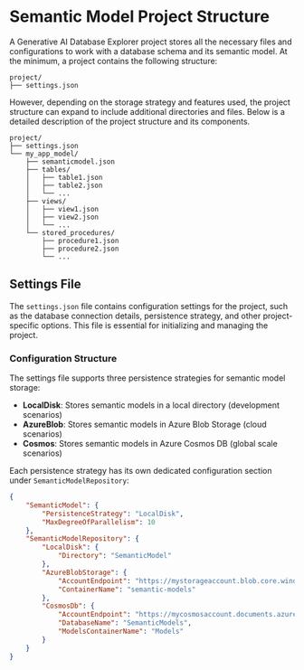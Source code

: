 # Semantic Model Project Structure

A Generative AI Database Explorer project stores all the necessary files and configurations to work with a database schema and its semantic model. At the minimum, a project contains the following structure:

```text
project/
├── settings.json
```

However, depending on the storage strategy and features used, the project structure can expand to include additional directories and files. Below is a detailed description of the project structure and its components.

```text
project/
├── settings.json
└── my_app_model/
    ├── semanticmodel.json
    ├── tables/
    │   ├── table1.json
    │   ├── table2.json
    │   └── ...
    ├── views/
    │   ├── view1.json
    │   ├── view2.json
    │   └── ...
    └── stored_procedures/
        ├── procedure1.json
        ├── procedure2.json
        └── ...
```

## Settings File

The `settings.json` file contains configuration settings for the project, such as the database connection details, persistence strategy, and other project-specific options. This file is essential for initializing and managing the project.

### Configuration Structure

The settings file supports three persistence strategies for semantic model storage:

- **LocalDisk**: Stores semantic models in a local directory (development scenarios)
- **AzureBlob**: Stores semantic models in Azure Blob Storage (cloud scenarios)  
- **Cosmos**: Stores semantic models in Azure Cosmos DB (global scale scenarios)

Each persistence strategy has its own dedicated configuration section under `SemanticModelRepository`:

```json
{
    "SemanticModel": {
        "PersistenceStrategy": "LocalDisk",
        "MaxDegreeOfParallelism": 10
    },
    "SemanticModelRepository": {
        "LocalDisk": {
            "Directory": "SemanticModel"
        },
        "AzureBlobStorage": {
            "AccountEndpoint": "https://mystorageaccount.blob.core.windows.net",
            "ContainerName": "semantic-models"
        },
        "CosmosDb": {
            "AccountEndpoint": "https://mycosmosaccount.documents.azure.com:443/",
            "DatabaseName": "SemanticModels",
            "ModelsContainerName": "Models"
        }
    }
}
```
